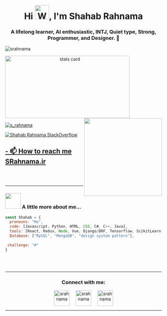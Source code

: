 <h1 align="center">Hi <img src="https://raw.githubusercontent.com/nixin72/nixin72/master/wave.gif" 
         alt="Waving hand animated gif"
         height="45"
         width="45" />, I'm Shahab Rahnama</h1>
<h3 align="center">A lifelong learner, AI enthusiastic, INTJ, Quiet type, Strong, Programmer, and Designer. 💚</h3>

<p align="left"> 
         <img src="https://komarev.com/ghpvc/?username=srahnama&label=Profile%20views&color=0e75b6&style=flat" alt="srahnama" /> </p>
<p>
<a align= "center" href="https://github.com/srahnama">
  <img alt= "stats card" height="200px" width="400" src="https://github-readme-stats.vercel.app/api?username=srahnama&theme=cobalt&show_icons=true&count_private=true" />
  <img align="right" height="250px" width="250" src="https://raw.githubusercontent.com/srahnama/srahnama/main/shahablogo.gif" /> </a>

</p>

<p align="left"> 
         <a href="https://twitter.com/s_rahnama" target="blank">
                  <img src="https://img.shields.io/twitter/follow/s_rahnama?logo=twitter&style=for-the-badge" alt="s_rahnama" />
         </a> 
         

</p>

[![Shahab Rahnama StackOverflow](https://github-readme-stackoverflow.vercel.app/?userID=8767186&layout=compact&theme=dark)](https://stackoverflow.com/users/8767186/shahab-rahnama)

<h2>
         <a href="𝚑𝚝𝚝𝚙://SRahnama.ir" target="_blank">
                 - 📫 How to reach me SRahnama.ir
         </a> 
</h2>

<br><br>
<hr>

### <img src="https://media.giphy.com/media/VgCDAzcKvsR6OM0uWg/giphy.gif" width="50"> A little more about me...  

```javascript
const Shahab = {
  pronouns: "He",
  code: [Javascript, Python, HTML, CSS, C#, C++, Java],
  tools: [React, Redux, Node, Vue, Django/DRF, Tensorflow, ScikitLearn, Docker],
  Database: ["MySQL", "MongoDB", "design system pattern"],
 
 challenge: "#"
}
```
<br><br>
<hr>

<h3 align="center">Connect with me:</h3>
<p align="center">
<a href="https://twitter.com/s_rahnama" target="blank">
         <img align="center" src="https://img.icons8.com/cute-clipart/64/000000/twitter.png" alt="srahnama" height="50" width="50" /></a> &nbsp;&nbsp;&nbsp;
<a href="https://www.linkedin.com/in/s-rahnama/" target="blank">
         <img align="center" src="https://img.icons8.com/cute-clipart/64/000000/linkedin.png" alt="srahnama" height="50" width="50" /></a>&nbsp;&nbsp;&nbsp;&nbsp;
<a href="https://instagram.com/srahnama1" target="blank">
         <img align="center" src="https://img.icons8.com/cute-clipart/64/000000/instagram-new.png" alt="srahnama" height="50" width="50" />
         </a>
</p>

<hr>

<!-- <p align="center">
  <img src="https://github.com/srahnama/srahnama/raw/output/github-contribution-grid-snake.svg" alt="snake"></center>
</p> -->
